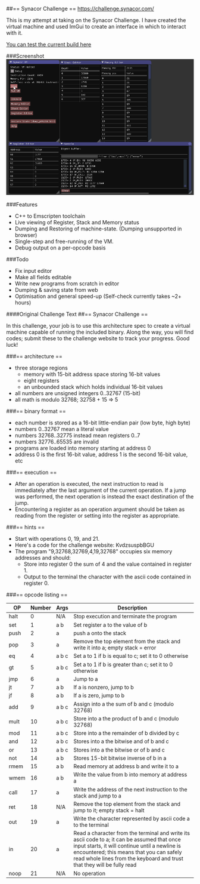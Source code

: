 ##== Synacor Challenge ==
https://challenge.synacor.com/

This is my attempt at taking on the Synacor Challenge. I have created the virtual machine and used ImGui to create an interface in which to interact with it.

[You can test the current build here](http://zachtoogood.com/synacor/index.html)

###Screenshot
![image](https://raw.githubusercontent.com/zach2good/synacor-challenge/master/img/anim.gif "ScreenShot1")

###Features
- C++ to Emscripten toolchain
- Live viewing of Register, Stack and Memory status
- Dumping and Restoring of machine-state. (Dumping unsupported in browser)
- Single-step and free-running of the VM.
- Debug output on a per-opcode basis

###Todo
- Fix input editor
- Make all fields editable
- Write new programs from scratch in editor
- Dumping & saving state from web
- Optimisation and general speed-up (Self-check currently takes ~2+ hours)

####Original Challenge Text
##== Synacor Challenge ==

In this challenge, your job is to use this architecture spec to create a
virtual machine capable of running the included binary.  Along the way,
you will find codes; submit these to the challenge website to track
your progress.  Good luck!


###== architecture ==
- three storage regions
  - memory with 15-bit address space storing 16-bit values
  - eight registers
  - an unbounded stack which holds individual 16-bit values
- all numbers are unsigned integers 0..32767 (15-bit)
- all math is modulo 32768; 32758 + 15 => 5

###== binary format ==
- each number is stored as a 16-bit little-endian pair (low byte, high byte)
- numbers 0..32767 mean a literal value
- numbers 32768..32775 instead mean registers 0..7
- numbers 32776..65535 are invalid
- programs are loaded into memory starting at address 0
- address 0 is the first 16-bit value, address 1 is the second 16-bit value, etc

###== execution ==
- After an operation is executed, the next instruction to read is immediately after the last argument of the current operation.  If a jump was performed, the next operation is instead the exact destination of the jump.
- Encountering a register as an operation argument should be taken as reading from the register or setting into the register as appropriate.

###== hints ==
- Start with operations 0, 19, and 21.
- Here's a code for the challenge website: KvdzsuspbBGU
- The program "9,32768,32769,4,19,32768" occupies six memory addresses and should:
  - Store into register 0 the sum of 4 and the value contained in register 1.
  - Output to the terminal the character with the ascii code contained in register 0.

###== opcode listing ==

| OP | Number | Args | Description |  
|----|--------|-----|-------------|
| halt | 0 | N/A | Stop execution and terminate the program |
| set | 1  | a b | Set register a to the value of b |
| push | 2 | a | push a onto the stack |
| pop | 3 | a | Remove the top element from the stack and write it into a; empty stack = error |
| eq | 4 | a b c | Set a to 1 if b is equal to c; set it to 0 otherwise |
| gt | 5 | a b c | Set a to 1 if b is greater than c; set it to 0 otherwise |
| jmp | 6 | a | Jump to a |
| jt | 7 | a b | If a is nonzero, jump to b |
| jf | 8 | a b | If a is zero, jump to b |
| add | 9 | a b c | Assign into a the sum of b and c (modulo 32768) |
| mult | 10 | a b c | Store into a the product of b and c (modulo 32768) |
| mod | 11 | a b c | Store into a the remainder of b divided by c |
| and | 12 | a b c | Stores into a the bitwise and of b and c |
| or | 13 | a b c | Stores into a the bitwise or of b and c |
| not | 14 | a b | Stores 15-bit bitwise inverse of b in a |
| rmem | 15 | a b | Read memory at address b and write it to a |
| wmem | 16 | a b | Write the value from b into memory at address a |
| call | 17 | a | Write the address of the next instruction to the stack and jump to a |
| ret | 18 | N/A  | Remove the top element from the stack and jump to it; empty stack = halt |
| out | 19 | a | Write the character represented by ascii code a to the terminal |
| in | 20 | a | Read a character from the terminal and write its ascii code to a; it can be assumed that once input starts, it will continue until a newline is encountered; this means that you can safely read whole lines from the keyboard and trust that they will be fully read |
| noop | 21 | N/A | No operation | 
  
